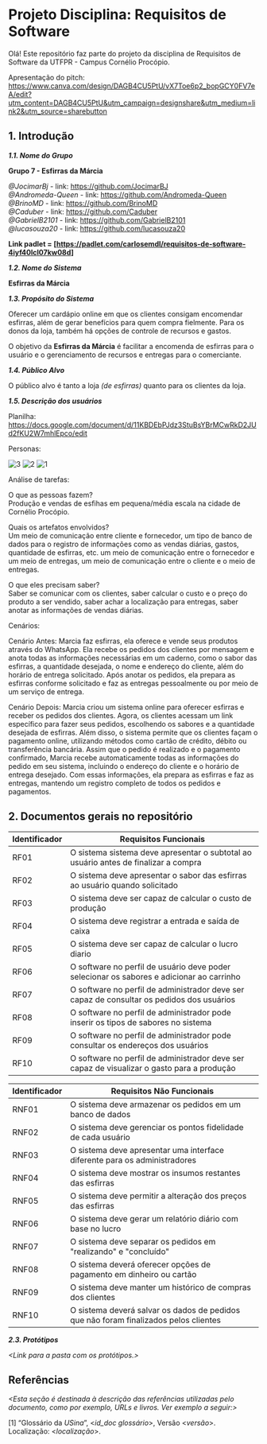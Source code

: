 
# Projeto Disciplina: Requisitos de Software

Olá! Este repositório faz parte do projeto da disciplina de Requisitos de Software da UTFPR - Campus Cornélio Procópio. 

Apresentação do pitch: https://www.canva.com/design/DAGB4CU5PtU/vX7Toe6p2_bopGCY0FV7eA/edit?utm_content=DAGB4CU5PtU&utm_campaign=designshare&utm_medium=link2&utm_source=sharebutton

## 1. Introdução

***1.1.  Nome do Grupo***

**Grupo 7 - Esfirras da Márcia**

*@JocimarBj* - link: https://github.com/JocimarBJ  
*@Andromeda-Queen* - link: https://github.com/Andromeda-Queen  
*@BrinoMD* - link: https://github.com/BrinoMD  
*@Caduber* - link: https://github.com/Caduber  
*@GabrielB2101* - link: https://github.com/GabrielB2101  
*@lucasouza20* - link: https://github.com/lucasouza20  

**Link padlet = [https://padlet.com/carlosemdl/requisitos-de-software-4iyf40lcl07kw08d]**

***1.2.  Nome do Sistema***

**Esfirras da Márcia**

***1.3.  Propósito do Sistema***

Oferecer um cardápio online em que os clientes consigam encomendar esfirras, além de gerar benefícios para quem compra fielmente. Para os donos da loja, também há opções de controle de recursos e gastos.

O objetivo da **Esfirras da Márcia** é facilitar a encomenda de esfirras para o usuário e o gerenciamento de recursos e entregas para o comerciante. 

***1.4.  Público Alvo***

O público alvo é tanto a loja *(de esfirras)* quanto para os clientes da loja.

***1.5. Descrição dos usuários***

Planilha:
https://docs.google.com/document/d/11KBDEbPJdz3StuBsYBrMCwRkD2JUd2fKU2W7mhlEpco/edit

Personas:

![3](https://github.com/JocimarBJ/esfirras-da-marcia/assets/75817277/3ef256a1-7168-4bf3-9604-a4cfd2879a69)
![2](https://github.com/JocimarBJ/esfirras-da-marcia/assets/75817277/654c9948-d3ef-464d-b630-b8cb7d985b93)
![1](https://github.com/JocimarBJ/esfirras-da-marcia/assets/75817277/991ca6db-4d1a-4fa4-9b93-5dd4b52b2ad8)

  
Análise de tarefas:  

O que as pessoas fazem?  
Produção e vendas de esfihas em pequena/média escala na cidade de Cornélio Procópio.  

Quais os artefatos envolvidos?  
Um meio de comunicação entre cliente e fornecedor, um tipo de banco de dados para o registro de informações como as vendas diárias, gastos, quantidade de esfirras, etc. 
um meio de comunicação entre o fornecedor e um meio de entregas, um meio de comunicação entre o cliente e o meio de entregas.  

O que eles precisam saber?  
Saber se comunicar com os clientes, saber calcular o custo e o preço do produto a ser vendido, saber achar a localização para entregas, saber anotar as informações de vendas diárias.  

Cenários:

Cenário Antes:
Marcia faz esfirras, ela oferece e vende seus produtos através do WhatsApp. Ela recebe os pedidos dos clientes por mensagem e anota todas as informações necessárias em um caderno, como o sabor das esfirras, a quantidade desejada, o nome e endereço do cliente, além do horário de entrega solicitado. Após anotar os pedidos, ela prepara as esfirras conforme solicitado e faz as entregas pessoalmente ou por meio de um serviço de entrega.


Cenário Depois:
Marcia criou um sistema online para oferecer esfirras e receber os pedidos dos clientes. Agora, os clientes acessam um link específico para fazer seus pedidos, escolhendo os sabores e a quantidade desejada de esfirras. Além disso, o sistema permite que os clientes façam o pagamento online, utilizando métodos como cartão de crédito, débito ou transferência bancária. Assim que o pedido é realizado e o pagamento confirmado, Marcia recebe automaticamente todas as informações do pedido em seu sistema, incluindo o endereço do cliente e o horário de entrega desejado. Com essas informações, ela prepara as esfirras e faz as entregas, mantendo um registro completo de todos os pedidos e pagamentos.



## 2. Documentos gerais no repositório

|Identificador|Requisitos Funcionais|
|---------------------|--------------|
|RF01 | O sistema sistema deve apresentar o subtotal ao usuário antes de finalizar a compra|
|RF02 | O sistema deve apresentar o sabor das esfirras ao usuário quando solicitado|
|RF03 | O sistema deve ser capaz de calcular o custo de produção| **
|RF04 | O sistema deve registrar a entrada e saída de caixa| **
|RF05 | O sistema deve ser capaz de calcular o lucro diario| **
|RF06 | O software no perfil de usuário deve poder selecionar os sabores e adicionar ao carrinho| **
|RF07 | O software no perfil de administrador deve ser capaz de consultar os pedidos dos usuários|
|RF08 | O software no perfil de administrador pode inserir os tipos de sabores no sistema|
|RF09 | O software no perfil de administrador pode consultar os endereços dos usuários|
|RF10 | O software no perfil de administrador deve ser capaz de visualizar o gasto para a produção|


|Identificador|Requisitos Não Funcionais|
|--|--|
|RNF01 | O sistema deve armazenar os pedidos em um banco de dados|
|RNF02 | O sistema deve gerenciar os pontos fidelidade de cada usuário| **
|RNF03 | O sistema deve apresentar uma interface diferente para os administradores| **
|RNF04 | O sistema deve mostrar os insumos restantes das esfirras|
|RNF05 | O sistema deve permitir a alteração dos preços das esfirras|
|RNF06 | O sistema deve gerar um relatório diário com base no lucro|
|RNF07 | O sistema deve separar os pedidos em "realizando" e "concluído"|
|RNF08 | O sistema deverá oferecer opções de pagamento em dinheiro ou cartão|
|RNF09 | O sistema deve manter um histórico de compras dos clientes| **
|RNF10 | O sistema deverá salvar os dados de pedidos que não foram finalizados pelos clientes|**


***2.3. Protótipos***

*<Link para a pasta com os protótipos.>*

## Referências

*<Esta seção é destinada à descrição das referências utilizadas pelo documento, como por exemplo, URLs e livros. Ver exemplo a seguir:>*

[1] “Glossário da _USina_”, <_id_doc glossário_>, Versão <_versão_>. Localização: <_localização_>.
